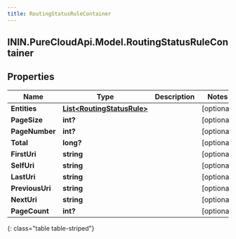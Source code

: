 ```yaml
---
title: RoutingStatusRuleContainer
---
```

## ININ.PureCloudApi.Model.RoutingStatusRuleContainer

## Properties

|Name | Type | Description | Notes|
|------------ | ------------- | ------------- | -------------|
| **Entities** | [**List&lt;RoutingStatusRule&gt;**](RoutingStatusRule.html) |  | [optional] |
| **PageSize** | **int?** |  | [optional] |
| **PageNumber** | **int?** |  | [optional] |
| **Total** | **long?** |  | [optional] |
| **FirstUri** | **string** |  | [optional] |
| **SelfUri** | **string** |  | [optional] |
| **LastUri** | **string** |  | [optional] |
| **PreviousUri** | **string** |  | [optional] |
| **NextUri** | **string** |  | [optional] |
| **PageCount** | **int?** |  | [optional] |
{: class="table table-striped"}


